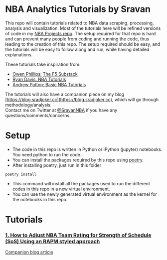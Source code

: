 # NBA Analytics Tutorials by Sravan

This repo will contain tutorials related to NBA data scraping, processing, analysis and visualization.
Most of the tutorials here will be refined versions of code in my [NBA Projects repo](https://github.com/sravanpannala/NBA). The setup required for that repo is hard and can prevent many people from coding and running the code, thus leading to the creation of this repo. The setup required should be easy, and the tutorials will be easy to follow along and run, while having detailed explanations.

These tutorials take inspiration from:
- [Owen Phillips:](https://twitter.com/owenlhjphillips) [The F5 Substack](https://thef5.substack.com/)
- [Ryan Davis: NBA Tutorials](https://github.com/rd11490/NBA_Tutorials)
- [Andrew Patton: Basic NBA Tutorials](https://github.com/anpatton/basic-nba-tutorials)

The tutorials will also have a companion piece on my blog [https://blog.sradjoker.cc](https://blog.sradjoker.cc), which will go through methodology/analysis.  
Contact me on Twitter at [@SravanNBA](https://twitter.com/SravanNBA) if you have any questions/comments/concerns.  

# Setup
- The code in this repo is written in Python or iPython (jupyter) notebooks. You need python to run the code.
- You can install the packages required by this repo using [poetry](https://python-poetry.org/). 
- After installing poetry, just run in this folder
```
poetry install
```
- This command will install all the packages used to run the different codes in this repo in a new virtual environment.
- You can use the newly generated virtual environment as the kernel for the notebooks in this repo.

# Tutorials

### [1. How to Adjust NBA Team Rating for Strength of Schedule (SoS) Using an RAPM styled approach](./sos_adjusted_ratings/how_to_adjust_nba_team_ratings_for_sos.ipynb)  
[Companion blog article](https://blog.sradjoker.cc/posts/nba-sosadj/)

